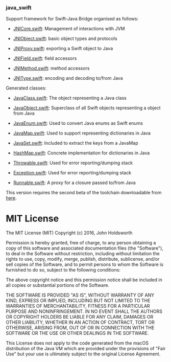 
### java_swift

Support framework for Swift-Java Bridge organised as follows:

* [JNICore.swift](Sources/JNICore.swift): Management of interactions with JVM

* [JNIObject.swift](Sources/JNIObject.swift): basic object types and protocols

* [JNIProxy.swift](Sources/JNIProxy.swift): exporting a Swift object to Java

* [JNIField.swift](Sources/JNIField.swift): field accessors

* [JNIMethod.swift](Sources/JNIMethod.swift): method accessors

* [JNIType.swift](Sources/JNIType.swift): encoding and decoding to/from Java

Generated classes:

* [JavaClass.swift](Sources/JavaClass.swift): The object representing a Java class

* [JavaObject.swift](Sources/JavaObject.swift): Superclass of all Swift objects representing a object from Java

* [JavaEnum.swift](Sources/JavaEnum.swift): Used to convert Java enums as Swift enums

* [JavaMap.swift](Sources/JavaMap.swift): Used to support representing dictionaries in Java

* [JavaSet.swift](Sources/JavaSet.swift): Included to extract the keys from a JavaMap

* [HashMap.swift](Sources/HashMap.swift): Concrete implementation for dictionaries in Java

* [Throwable.swift](Sources/Throwable.swift): Used for error reporting/dumping stack

* [Exception.swift](Sources/Exception.swift): Used for error reporting/dumping stack

* [Runnable.swift](Sources/Runnable.swift): A proxy for a closure passed to/from Java

This version requires the second beta of the toolchain downloadable from [here](http://johnholdsworth.com/android_toolchain.tgz]).

# MIT License

The MIT License (MIT)
Copyright (c) 2016, John Holdsworth

Permission is hereby granted, free of charge, to any person obtaining a copy of this
software and associated documentation files (the "Software"), to deal in the Software
without restriction, including without limitation the rights to use, copy, modify, merge,
publish, distribute, sublicense, and/or sell copies of the Software, and to permit persons
to whom the Software is furnished to do so, subject to the following conditions:

The above copyright notice and this permission notice shall be included in all copies or substantial portions of the Software.

THE SOFTWARE IS PROVIDED "AS IS", WITHOUT WARRANTY OF ANY KIND, EXPRESS OR IMPLIED,
INCLUDING BUT NOT LIMITED TO THE WARRANTIES OF MERCHANTABILITY, FITNESS FOR A PARTICULAR
PURPOSE AND NONINFRINGEMENT. IN NO EVENT SHALL THE AUTHORS OR COPYRIGHT HOLDERS BE LIABLE
FOR ANY CLAIM, DAMAGES OR OTHER LIABILITY, WHETHER IN AN ACTION OF CONTRACT, TORT OR OTHERWISE,
ARISING FROM, OUT OF OR IN CONNECTION WITH THE SOFTWARE OR THE USE OR OTHER DEALINGS IN THE SOFTWARE.

This License does not apply to the code generated from the macOS distribution of the Java VM
which are provided under the provisions of "Fair Use" but your use is ultimately subject
to the original License Agreement.
